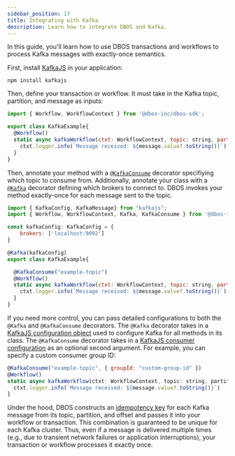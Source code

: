 ```yaml
---
sidebar_position: 17
title: Integrating with Kafka
description: Learn how to integrate DBOS and Kafka.
---
```


In this guide, you'll learn how to use DBOS transactions and workflows to process Kafka messages with exactly-once semantics.

First, install [KafkaJS](https://kafka.js.org/) in your application:

```
npm install kafkajs
```

Then, define your transaction or workflow. It must take in the Kafka topic, partition, and message as inputs:

```javascript
import { Workflow, WorkflowContext } from '@dbos-inc/dbos-sdk';

export class KafkaExample{
  @Workflow()
  static async kafkaWorkflow(ctxt: WorkflowContext, topic: string, partition: number, message: KafkaMessage) {
    ctxt.logger.info(`Message received: ${message.value?.toString()}`)
  }
}
```

Then, annotate your method with a [`@KafkaConsume`](../api-reference/decorators.md#kafka-consume) decorator specifiying which topic to consume from.
Additionally, annotate your class with a [`@Kafka`](../api-reference/decorators.md#kafka) decorator defining which brokers to connect to.
DBOS invokes your method exactly-once for each message sent to the topic.

```javascript
import { KafkaConfig, KafkaMessage} from "kafkajs";
import { Workflow, WorkflowContext, Kafka, KafkaConsume } from '@dbos-inc/dbos-sdk';

const kafkaConfig: KafkaConfig = {
    brokers: ['localhost:9092']
}

@Kafka(kafkaConfig)
export class KafkaExample{

  @KafkaConsume("example-topic")
  @Workflow()
  static async kafkaWorkflow(ctxt: WorkflowContext, topic: string, partition: number, message: KafkaMessage) {
    ctxt.logger.info(`Message received: ${message.value?.toString()}`)
  }
}
```

If you need more control, you can pass detailed configurations to both the `@Kafka` and `@KafkaConsume` decorators.
The `@Kafka` decorator takes in a [KafkaJS configuration object](https://kafka.js.org/docs/configuration) used to configure Kafka for all methods in its class.
The `@KafkaConsume` decorator takes in a [KafkaJS consumer configuration](https://kafka.js.org/docs/consuming#options) as an optional second argument.
For example, you can specify a custom consumer group ID:

```javascript
@KafkaConsume("example-topic", { groupId: "custom-group-id" })
@Workflow()
static async kafkaWorkflow(ctxt: WorkflowContext, topic: string, partition: number, message: KafkaMessage) {
  ctxt.logger.info(`Message received: ${message.value?.toString()}`)
}
```

Under the hood, DBOS constructs an [idempotency key](./idempotency-tutorial) for each Kafka message from its topic, partition, and offset and passes it into your workflow or transaction.
This combination is guaranteed to be unique for each Kafka cluster.
Thus, even if a message is delivered multiple times (e.g., due to transient network failures or application interruptions), your transaction or workflow processes it exactly once.
